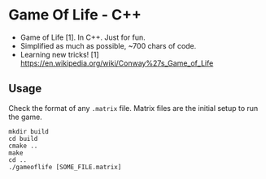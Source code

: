# Game Of Life - C++

* Game of Life [1]. In C++. Just for fun.
* Simplified as much as possible, ~700 chars of code.
* Learning new tricks!
[1] https://en.wikipedia.org/wiki/Conway%27s_Game_of_Life

## Usage

Check the format of any `.matrix` file. Matrix files are the initial setup to run the game.

```
mkdir build
cd build
cmake ..
make
cd ..
./gameoflife [SOME_FILE.matrix]
```
